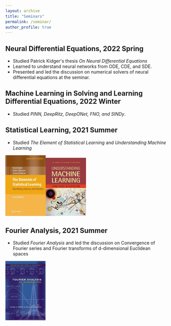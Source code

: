 ```yaml
---
layout: archive
title: "Seminars"
permalink: /seminar/
author_profile: true
---
```

## Neural Differential Equations, 2022 Spring

- Studied Patrick Kidger's thesis *On Neural Differential Equations*
- Learned to understand neural networks from ODE, CDE, and SDE.  
- Presented and led the discussion on numerical solvers of neural differential equations at the seminar.

## Machine Learning in Solving and Learning Differential Equations, 2022 Winter
- Studied *PINN, DeepRitz, DeepONet, FNO, and SINDy*.

## Statistical Learning, 2021 Summer
- Studied *The Element of Statistical Learning* and *Understanding Machine Learning* 

<img src="/images/the-element-of-statistical-learning.jpg" style="width:25%;" /><img src="/images/understanding-machine-learning.jpg" style="width:25%;" />

## Fourier Analysis, 2021 Summer
- Studied *Fourier Analysis* and led the discussion on Convergence of Fourier series and Fourier transforms of d-dimensional Euclidean spaces 

<img src="/images/fourier-analysis.jpg" style="width:25%;" />

